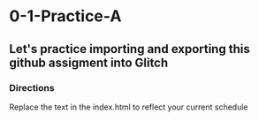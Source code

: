 # 0-1-Practice-A

## Let's practice importing and exporting this github assigment into Glitch

### Directions

Replace the text in the index.html to reflect your current schedule
